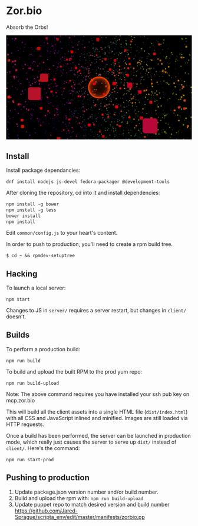 # Zor.bio

Absorb the Orbs!

![Huge zorbio orb](./preview.png)

## Install

Install package dependancies:

    dnf install nodejs js-devel fedora-packager @development-tools

After cloning the repository, cd into it and install dependencies:
   
    npm install -g bower
    npm install -g less
    bower install
    npm install

Edit `common/config.js` to your heart's content.

In order to push to production, you'll need to create a rpm build tree.

    $ cd ~ && rpmdev-setuptree

## Hacking

To launch a local server:

    npm start

Changes to JS in `server/` requires a server restart, but changes in `client/`
doesn't.

## Builds

To perform a production build:

    npm run build

To build and upload the built RPM to the prod yum repo:

    npm run build-upload

Note: The above command requires you have installed your ssh pub key on mcp.zor.bio

This will build all the client assets into a single HTML file
(`dist/index.html`) with all CSS and JavaScript inlined and minified.  Images
are still loaded via HTTP requests.

Once a build has been performed, the server can be launched in production mode,
which really just causes the server to serve up `dist/` instead of `client/`.
Here's the command:

    npm run start-prod

## Pushing to production

 1. Update package.json version number and/or build number.
 2. Build and upload the rpm with: `npm run build-upload`
 3. Update puppet repo to match desired version and build number https://github.com/Jared-Sprague/scripta_env/edit/master/manifests/zorbio.pp

